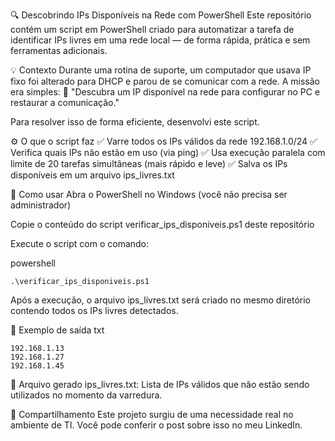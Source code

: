 🔍 Descobrindo IPs Disponíveis na Rede com PowerShell
Este repositório contém um script em PowerShell criado para automatizar a tarefa de identificar IPs livres em uma rede local — de forma rápida, prática e sem ferramentas adicionais.

💡 Contexto
Durante uma rotina de suporte, um computador que usava IP fixo foi alterado para DHCP e parou de se comunicar com a rede.
A missão era simples:
🔧 "Descubra um IP disponível na rede para configurar no PC e restaurar a comunicação."

Para resolver isso de forma eficiente, desenvolvi este script.

⚙️ O que o script faz
✅ Varre todos os IPs válidos da rede 192.168.1.0/24
✅ Verifica quais IPs não estão em uso (via ping)
✅ Usa execução paralela com limite de 20 tarefas simultâneas (mais rápido e leve)
✅ Salva os IPs disponíveis em um arquivo ips_livres.txt

🚀 Como usar
Abra o PowerShell no Windows (você não precisa ser administrador)

Copie o conteúdo do script verificar_ips_disponiveis.ps1 deste repositório

Execute o script com o comando:

powershell

`.\verificar_ips_disponiveis.ps1`

Após a execução, o arquivo ips_livres.txt será criado no mesmo diretório contendo todos os IPs livres detectados.

📝 Exemplo de saída
txt
```
192.168.1.13
192.168.1.27
192.168.1.45
```

📂 Arquivo gerado
ips_livres.txt: Lista de IPs válidos que não estão sendo utilizados no momento da varredura.


📎 Compartilhamento
Este projeto surgiu de uma necessidade real no ambiente de TI.
Você pode conferir o post sobre isso no meu LinkedIn.



